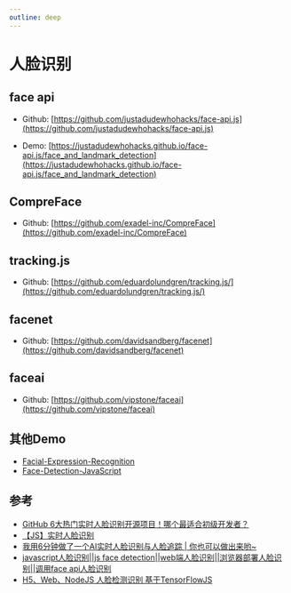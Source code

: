 ```yaml
---
outline: deep
---
```


# 人脸识别

## face api

- Github: [https://github.com/justadudewhohacks/face-api.js](https://github.com/justadudewhohacks/face-api.js)

- Demo: [https://justadudewhohacks.github.io/face-api.js/face_and_landmark_detection](https://justadudewhohacks.github.io/face-api.js/face_and_landmark_detection)

## CompreFace

- Github: [https://github.com/exadel-inc/CompreFace](https://github.com/exadel-inc/CompreFace)

## tracking.js

- Github: [https://github.com/eduardolundgren/tracking.js/](https://github.com/eduardolundgren/tracking.js/)

## facenet

- Github: [https://github.com/davidsandberg/facenet](https://github.com/davidsandberg/facenet)

## faceai

- Github: [https://github.com/vipstone/faceai](https://github.com/vipstone/faceai)

## 其他Demo

- [Facial-Expression-Recognition](https://github.com/xionghc/Facial-Expression-Recognition)
- [Face-Detection-JavaScript](https://github.com/WebDevSimplified/Face-Detection-JavaScript)

## 参考

- [GitHub 6大热门实时人脸识别开源项目！哪个最适合初级开发者？](https://juejin.cn/post/7013165617503010829)
- [【JS】实时人脸识别](https://www.bilibili.com/video/BV1Km4y1t7Gb/?spm_id_from=333.337.search-card.all.click&vd_source=9747392aa6fbe4d90fefdb0e8ca5055f)
- [我用6分钟做了一个AI实时人脸识别与人脸追踪 | 你也可以做出来哟~](https://www.bilibili.com/video/BV1GP4y187JQ/?spm_id_from=333.337.search-card.all.click&vd_source=9747392aa6fbe4d90fefdb0e8ca5055f)
- [javascript人脸识别||js face detection||web端人脸识别||浏览器部署人脸识别||调用face api人脸识别](https://www.bilibili.com/video/BV1fe4y1J7mr/?spm_id_from=autoNext&vd_source=9747392aa6fbe4d90fefdb0e8ca5055f)
- [H5、Web、NodeJS 人脸检测识别 基于TensorFlowJS](https://juejin.cn/post/6844904137738420238)
